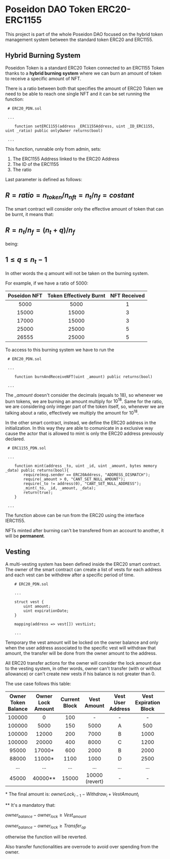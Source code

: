 # Poseidon DAO Token ERC20-ERC1155

This project is part of the whole Poseidon DAO focused on the hybrid token management system between the standard token ERC20 and ERC1155.

##  Hybrid Burning System

Poseidon Token is a standard ERC20 Token connected to an ERC1155 Token thanks to a **hybrid burning system** where we can burn an amount of token to receive a specific amount of NFT.

There is a ratio between both that specifies the amount of ERC20 Token we need to be able to reach one single NFT and it can be set running the function:
```
 # ERC20_PDN.sol

 ...

    function setERC1155(address _ERC1155Address, uint _ID_ERC1155, uint _ratio) public onlyOwner returns(bool)

 ...
```
This function, runnable only from admin, sets:

1. The ERC1155 Address linked to the ERC20 Address
2. The ID of the ERC1155
3. The ratio

Last parameter is defined as follows:

## $R=ratio=n_{token}/n_{nft}=n_t/n_f=costant$

The smart contract will consider only the effective amount of token that can be burnt, it means that:

## $R=n_t/n_f=(n_t+q)/n_f$

being:

## $1 \leq q \leq n_t-1$

In other words the $q$ amount will not be taken on the burning system.

For example, if we have a ratio of 5000:

| Poseidon NFT | Token Effectively Burnt | NFT Received |
| :---: | :---: | :---: |
|5000|5000|1|
|15000|15000|3|
|17000|15000|3|
|25000|25000|5|
|26555|25000|5|

To access to this burning system we have to run the 
```
 # ERC20_PDN.sol

 ...

    function burnAndReceiveNFT(uint _amount) public returns(bool)

 ...
```

The *_amount* doesn't consider the decimals (equals to 18), so whenever we burn tokens, we are burning an amount multiply for $10^{18}$.
Same for the ratio, we are considering only integer part of the token itself, so, whenever we are talking about a ratio, effectively we multiply the amount for $10^{18}$.

In the other smart contract, instead, we define the ERC20 address in the initialization. In this way they are able to comunicate in a exclusive way cause the actor that is allowed to mint is only the ERC20 address previously declared.

```
 # ERC1155_PDN.sol

 ...

    function mint(address _to, uint _id, uint _amount, bytes memory _data) public returns(bool){
        require(msg.sender == ERC20Address, "ADDRESS_DISMATCH");
        require(_amount > 0, "CANT_SET_NULL_AMOUNT");
        require(_to != address(0), "CANT_SET_NULL_ADDRESS");
        _mint(_to, _id, _amount, _data);
        return(true);
    }

 ...
```

The function above can be run from the ERC20 using the interface IERC1155.

NFTs minted after burning can't be transfered from an account to another, it will be **permanent**.

##  Vesting

A multi-vesting system has been defined inside the ERC20 smart contract. The owner of the smart contract can create a list of vests for each address and each vest can be withdrew after a specific period of time.

```
    # ERC20_PDN.sol
    
    ...
    
    struct vest {
        uint amount;
        uint expirationDate;
    }
    
    mapping(address => vest[]) vestList;
    
    ...
```

Temporary the vest amount will be locked on the owner balance and only when the user address associated to the specific vest will withdraw that amount, the transfer will be done from the owner amount to the address. 

All ERC20 transfer actions for the owner will consider the lock amount due to the vesting system, in other words, owner can't transfer (with or without allowance) or can't create new vests if his balance is not greater than 0.

The use case follows this table:

| Owner Token Balance | Owner Lock Amount | Current Block | Vest Amount | Vest User Address | Vest Expiration Block | Withdraw |
| :---: | :---: | :---: | :---: | :---: | :---: | :---: |
|100000|0|100|-|-|-|-|
|100000|5000|150|5000|A|500|-|
|100000|12000|200|7000|B|1000|-|
|100000|20000|400|8000|C|1200|-|
|95000|17000*|600|2000|B|2000|A (5000)|
|88000|11000*|1100|1000|D|2500|B (7000)|
|...|...|...|...|...|...|...|
|45000|40000**|15000|10000 (revert)|-|-|-|

\* The final amount is: $ownerLock_{i-1}-Withdraw_{i}+VestAmount_{i}$

\** It's a mandatory that:

$owner_{balance}-owner_{lock}\geq Vest_{amount}$

$owner_{balance}-owner_{lock}\geq Transfer_{op}$

otherwise the function will be reverted.

Also transfer functionalities are overrode to avoid over spending from the owner.